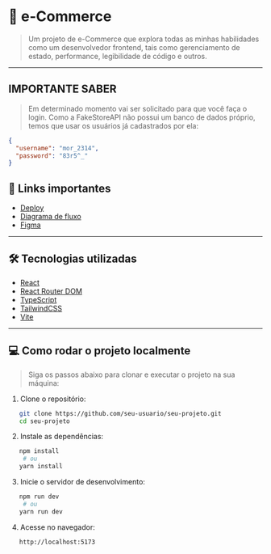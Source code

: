 # 📘 e-Commerce

> Um projeto de e-Commerce que explora todas as minhas habilidades como um desenvolvedor frontend, tais como gerenciamento de estado, performance, legibilidade de código e outros.

---

## IMPORTANTE SABER

> Em determinado momento vai ser solicitado para que você faça o login. Como a FakeStoreAPI não possui um banco de dados próprio, temos que usar os usuários já cadastrados por ela:

```json
{
  "username": "mor_2314",
  "password": "83r5^_"
}
```

## 🔗 Links importantes

- [Deploy](https://ecommerce-pearl-gamma-10.vercel.app/)
- [Diagrama de fluxo](https://www.tldraw.com/p/wII-ngKrzLWHx4SdCkjSR?d=v-202.-149.2794.1522.1hmTs7hF9g6ExMh5Z5mVi)
- [Figma](https://www.figma.com/design/ws3tPn1exNFjr647lArK0m/e-Commerce?node-id=1-22&t=iWb2BbjkTimAhJUa-1)

---

## 🛠 Tecnologias utilizadas

- [React](https://react.dev/)
- [React Router DOM](https://reactrouter.com/)
- [TypeScript](https://www.typescriptlang.org/)
- [TailwindCSS](https://tailwindcss.com/)
- [Vite](https://vitejs.dev/)

---

## 💻 Como rodar o projeto localmente

> Siga os passos abaixo para clonar e executar o projeto na sua máquina:

1. Clone o repositório:

```bash
   git clone https://github.com/seu-usuario/seu-projeto.git
   cd seu-projeto
```

2. Instale as dependências:

```bash
   npm install
    # ou
   yarn install
```

3. Inicie o servidor de desenvolvimento:

```bash
   npm run dev
    # ou
   yarn run dev
```

4. Acesse no navegador:

```bash
   http://localhost:5173
```

